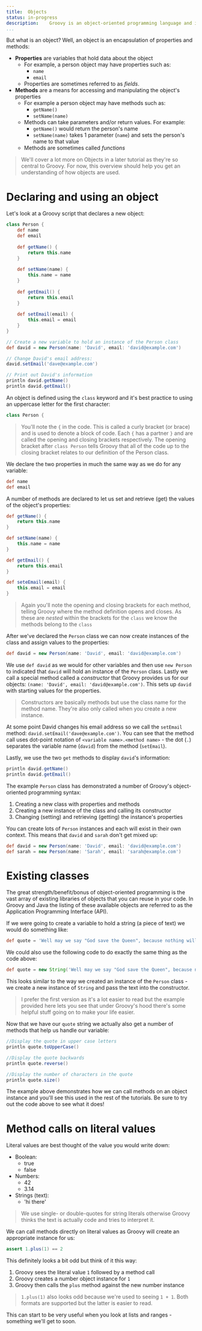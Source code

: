 ```yaml
---
title:	Objects
status:	in-progress
description:	Groovy is an object-oriented programming language and it's essential to understand what this means if you're to really get to grips with coding in Groovy. 
...
```


But what is an object? Well, an object is an encapsulation of properties and methods:

* __Properties__ are variables that hold data about the object
	* For example, a person object may have properties such as:
		* `name`
		* `email`
	* Properties are sometimes referred to as _fields_.
* __Methods__ are a means for accessing and manipulating the object's properties
	* For example a person object may have methods such as:
		* `getName()`
		* `setName(name)`
	* Methods can take parameters and/or return values. For example:
		* `getName()` would return the person's name
		* `setName(name)` takes 1 parameter (`name`) and sets the person's name to that value
	* Methods are sometimes called _functions_

>We'll cover a lot more on Objects in a later tutorial as they're so central to Groovy. For now, this overview should help you get an understanding of how objects are used.

# Declaring and using an object

Let's look at a Groovy script that declares a new object:

```groovy
class Person {
    def name
    def email
    
    def getName() {
        return this.name
    }
    
    def setName(name) {
        this.name = name
    }
    
    def getEmail() {
        return this.email
    }
    
    def setEmail(email) {
        this.email = email
    }
}

// Create a new variable to hold an instance of the Person class
def david = new Person(name: 'David', email: 'david@example.com')

// Change David's email address:
david.setEmail('dave@example.com')

// Print out David's information
println david.getName()
println david.getEmail()
```

An object is defined using the `class` keyword and it's best practice to using an uppercase letter for the first character:

```groovy
class Person {
```

>You'll note the `{` in the code. This is called a curly bracket (or brace) and is used to denote a block of code. Each `{` has a partner `}` and are called the opening and closing brackets respectively. The opening bracket after `class Person` tells Groovy that all of the code up to the closing bracket relates to our definition of the Person class. 

We declare the two properties in much the same way as we do for any variable:

```groovy
def name
def email
```

A number of methods are declared to let us set and retrieve (get) the values of the  object's properties:

```groovy
def getName() {
    return this.name
}

def setName(name) {
    this.name = name
}

def getEmail() {
    return this.email
}

def seteEmail(email) {
    this.email = email
}
```

>Again you'll note the opening and closing brackets for each method, telling Groovy where the method definition opens and closes. As these are _nested_ within the brackets for the `class` we know the methods belong to the `class`

After we've declared the `Person` class we can now create instances of the class and assign values to the properties:

```groovy
def david = new Person(name: 'David', email: 'david@example.com')
```

We use `def david` as we would for other variables and then use `new Person` to indicated that `david` will hold an instance of the `Person` class. Lastly we call a special method called a _constructor_ that Groovy provides us for our objects: `(name: 'David', email: 'david@example.com')`. This sets up `david` with starting values for the properties.

>Constructors are basically methods but use the class name for the method name. They're also only called when you create a new instance.

At some point David changes his email address so we call the `setEmail` method: `david.setEmail('dave@example.com')`. You can see that the method call uses dot-point notation of `<variable name>.<method name>` - the dot (`.`) separates the variable name (`david`) from the method (`setEmail`).

Lastly, we use the two `get` methods to display `david`'s information: 

```groovy
println david.getName()
println david.getEmail()
```

The example `Person` class has demonstrated a number of Groovy's object-oriented programming syntax:

1. Creating a new class with properties and methods
2. Creating a new instance of the class and calling its constructor
3. Changing (setting) and retrieving (getting) the instance's properties

You can create lots of `Person` instances and each will exist in their own context. This means that `david` and `sarah` don't get mixed up:

```groovy
def david = new Person(name: 'David', email: 'david@example.com')
def sarah = new Person(name: 'Sarah', email: 'sarah@example.com')
```

# Existing classes

The great strength/benefit/bonus of object-oriented programming is the vast array of existing libraries of objects that you can reuse in your code. In Groovy and Java the listing of these available objects are referred to as the Application Programming Interface (API). 

If we were going to create a variable to hold a string (a piece of text) we would do something like:

```groovy
def quote = 'Well may we say "God save the Queen", because nothing will save the Governor-General!'
```

We could also use the following code to do exactly the same thing as the code above:

```groovy
def quote = new String('Well may we say "God save the Queen", because nothing will save the Governor-General!')
```

This looks similar to the way we created an instance of the `Person` class - we create a new instance of `String` and pass the text into the constructor.

>I prefer the first version as it's a lot easier to read but the example provided here lets you see that under Groovy's hood there's some helpful stuff going on to make your life easier.

Now that we have our `quote` string we actually also get a number of methods that help us handle our variable:

```groovy
//Display the quote in upper case letters
println quote.toUpperCase()

//Display the quote backwards
println quote.reverse()

//Display the number of characters in the quote
println quote.size()
```

The example above demonstrates how we can call methods on an object instance and you'll see this used in the rest of the tutorials. Be sure to try out the code above to see what it does!

# Method calls on literal values
Literal values are best thought of the value you would write down:

* Boolean:
	* true
	* false
* Numbers:
	* 42
	* 3.14
* Strings (text):
	* 'hi there'

>We use single- or double-quotes for string literals otherwise Groovy thinks the text is actually code and tries to interpret it.

We can call methods directly on literal values as Groovy will create an appropriate instance for us:

```groovy
assert 1.plus(1) == 2
```

This definitely looks a bit odd but think of it this way:

1. Groovy sees the literal value `1` followed by a method call
2. Groovy creates a number object instance for `1`
3. Groovy then calls the `plus` method against the new number instance

>`1.plus(1)` also looks odd because we're used to seeing `1 + 1`. Both formats are supported but the latter is easier to read.

This can start to be very useful when you look at lists and ranges - something we'll get to soon. 






